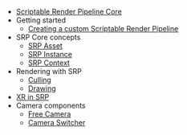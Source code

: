 * [Scriptable Render Pipeline Core](index)
* Getting started
  * [Creating a custom Scriptable Render Pipeline](creating-a-custom-srp)
* SRP Core concepts
  * [SRP Asset](SRP-Asset)
  * [SRP Instance](SRP-Instance)
  * [SRP Context](SRP-Context)
* Rendering with SRP
  * [Culling](Culling-in-SRP)
  * [Drawing](Drawing-in-SRP)
* [XR in SRP](XR-in-SRP)
* Camera components
  * [Free Camera](Free-Camera)
  * [Camera Switcher](Camera-Switcher)
